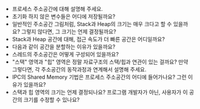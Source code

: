 - 프로세스 주소공간에 대해 설명해 주세요.
- 초기화 하지 않은 변수들은 어디에 저장될까요?
- 일반적인 주소공간 그림처럼, Stack과 Heap의 크기는 매우 크다고 할 수 있을까요? 그렇지 않다면, 그 크기는 언제 결정될까요?
- Stack과 Heap 공간에 대해, 접근 속도가 더 빠른 공간은 어디일까요?
- 다음과 같이 공간을 분할하는 이유가 있을까요?
- 스레드의 주소공간은 어떻게 구성되어 있을까요?
- "스택" 영역과 "힙" 영역은 정말 자료구조의 스택/힙과 연관이 있는 걸까요? 만약 그렇다면, 각 주소공간의 동작과정과 연계해서 설명해 주세요.
- IPC의 Shared Memory 기법은 프로세스 주소공간의 어디에 들어가나요? 그런 이유가 있을까요?
- 스택과 힙 영역의 크기는 언제 결정되나요? 프로그램 개발자가 아닌, 사용자가 이 공간의 크기를 수정할 수 있나요?